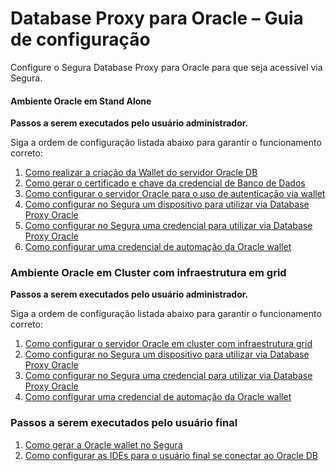 # Database Proxy para Oracle – Guia de configuração

Configure o Segura Database Proxy para Oracle para que seja acessível via Segura.


#### Ambiente Oracle em Stand Alone
**Passos a serem executados pelo usuário administrador.**

Siga a ordem de configuração listada abaixo para garantir o funcionamento correto:

1. [Como realizar a criação da Wallet do servidor Oracle DB](/v4/docs/pt/pam-session-how-to-create-the-oracle-db-server-wallet)
2. [Como gerar o certificado e chave da credencial de Banco de Dados](/v4/docs/pt/pam-session-how-to-generate-the-database-credentials-certificate-and-key)
3. [Como configurar o servidor Oracle para o uso de autenticação via wallet](/v4/docs/pt/pam-session-how-to-configure-the-oracle-server-to-use-wallet-authentication)
4. [Como configurar no Segura um dispositivo para utilizar via Database Proxy Oracle](/v4/docs/pt/pam-session-how-to-configure-a-device-in-senhasegura-to-use-the-database-proxy-with-oracle)
5. [Como configurar no Segura uma credencial para utilizar via Database Proxy Oracle](/v4/docs/pt/pam-session-how-to-configure-a-credential-in-senhasegura-to-use-the-database-proxy-with-oracle)
6. [Como configurar uma credencial de automação da Oracle wallet](/v4/docs/pt/pam-sessions-how-to-configure-oracle-wallet-automation-credential)


### Ambiente Oracle em Cluster com infraestrutura em grid
**Passos a serem executados pelo usuário administrador.**

Siga a ordem de configuração listada abaixo para garantir o funcionamento correto:

1. [Como configurar o servidor Oracle em cluster com infraestrutura grid](/v4/docs/pt/pam-session-how-to-configure-the-wallet-for-oracle-in-a-cluster-with-grid-infrastructure)
2. [Como configurar no Segura um dispositivo para utilizar via Database Proxy Oracle](/v4/docs/pt/pam-session-how-to-configure-a-device-in-senhasegura-to-use-the-database-proxy-with-oracle-cluster)
3. [Como configurar no Segura uma credencial para utilizar via Database Proxy Oracle](/v4/docs/pt/pam-session-how-to-configure-a-credential-in-senhasegura-to-use-the-database-proxy-with-oracle-cluster)
4. [Como configurar uma credencial de automação da Oracle wallet](/v4/docs/pt/pam-sessions-how-to-configure-oracle-wallet-automation-credential-cluster)

### Passos a serem executados pelo usuário final

1. [Como gerar a Oracle wallet no Segura](/v4/docs/pt/pam-sessions-how-to-generate-oracle-wallet)  
2. [Como configurar as IDEs para o usuário final se conectar ao Oracle DB](/v4/docs/pt/pam-session-how-to-configure-ides-for-the-end-user-to-connect-to-oracle-db)
